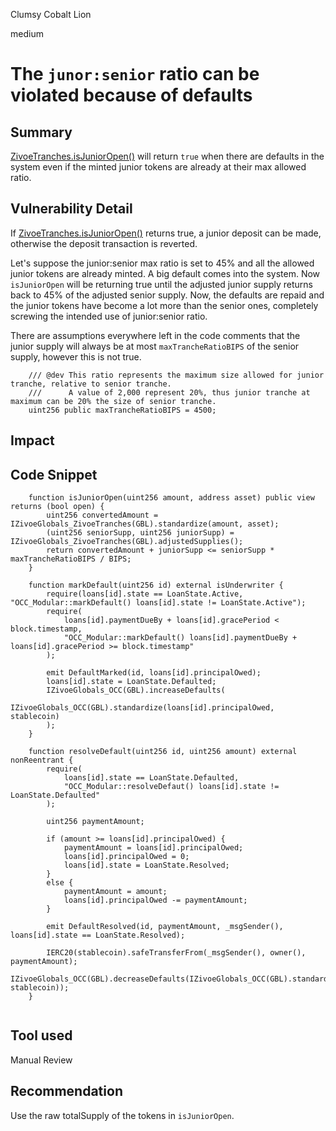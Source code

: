 Clumsy Cobalt Lion

medium

# The `junor:senior` ratio can be violated because of defaults

## Summary
[ZivoeTranches.isJuniorOpen()](https://github.com/sherlock-audit/2024-03-zivoe/blob/d4111645b19a1ad3ccc899bea073b6f19be04ccd/zivoe-core-foundry/src/ZivoeTranches.sol#L192C1-L196C6) will return `true` when there are defaults in the system even if the minted junior tokens are already at their max allowed ratio. 

## Vulnerability Detail
If [ZivoeTranches.isJuniorOpen()](https://github.com/sherlock-audit/2024-03-zivoe/blob/d4111645b19a1ad3ccc899bea073b6f19be04ccd/zivoe-core-foundry/src/ZivoeTranches.sol#L192C1-L196C6) returns true, a junior deposit can be made, otherwise the deposit transaction is reverted.

Let's suppose the junior:senior max ratio is set to 45% and all the allowed junior tokens are already minted. A big default comes into the system. Now `isJuniorOpen` will be returning true until the adjusted junior supply returns back to 45% of the adjusted senior supply. Now, the defaults are repaid and the junior tokens have become a lot more than the senior ones, completely screwing the intended use of junior:senior ratio.

There are assumptions everywhere left in the code comments that the junior supply will always be at most `maxTrancheRatioBIPS` of the senior supply, however this is not true.
```solidity
    /// @dev This ratio represents the maximum size allowed for junior tranche, relative to senior tranche.
    ///      A value of 2,000 represent 20%, thus junior tranche at maximum can be 20% the size of senior tranche.
    uint256 public maxTrancheRatioBIPS = 4500;
```

## Impact

## Code Snippet
```solidity
    function isJuniorOpen(uint256 amount, address asset) public view returns (bool open) {
        uint256 convertedAmount = IZivoeGlobals_ZivoeTranches(GBL).standardize(amount, asset);
        (uint256 seniorSupp, uint256 juniorSupp) = IZivoeGlobals_ZivoeTranches(GBL).adjustedSupplies();
        return convertedAmount + juniorSupp <= seniorSupp * maxTrancheRatioBIPS / BIPS;
    }
```

```solidity
    function markDefault(uint256 id) external isUnderwriter {
        require(loans[id].state == LoanState.Active, "OCC_Modular::markDefault() loans[id].state != LoanState.Active");
        require( 
            loans[id].paymentDueBy + loans[id].gracePeriod < block.timestamp, 
            "OCC_Modular::markDefault() loans[id].paymentDueBy + loans[id].gracePeriod >= block.timestamp"
        );
        
        emit DefaultMarked(id, loans[id].principalOwed);
        loans[id].state = LoanState.Defaulted;
        IZivoeGlobals_OCC(GBL).increaseDefaults(
            IZivoeGlobals_OCC(GBL).standardize(loans[id].principalOwed, stablecoin)
        );
    }
```

```solidity
    function resolveDefault(uint256 id, uint256 amount) external nonReentrant {
        require(
            loans[id].state == LoanState.Defaulted, 
            "OCC_Modular::resolveDefaut() loans[id].state != LoanState.Defaulted"
        );

        uint256 paymentAmount;

        if (amount >= loans[id].principalOwed) {
            paymentAmount = loans[id].principalOwed;
            loans[id].principalOwed = 0;
            loans[id].state = LoanState.Resolved;
        }
        else {
            paymentAmount = amount;
            loans[id].principalOwed -= paymentAmount;
        }

        emit DefaultResolved(id, paymentAmount, _msgSender(), loans[id].state == LoanState.Resolved);

        IERC20(stablecoin).safeTransferFrom(_msgSender(), owner(), paymentAmount);
        IZivoeGlobals_OCC(GBL).decreaseDefaults(IZivoeGlobals_OCC(GBL).standardize(paymentAmount, stablecoin));
    }
    
```

## Tool used

Manual Review

## Recommendation
Use the raw totalSupply of the tokens in `isJuniorOpen`.
